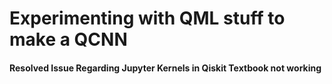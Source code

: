 # Experimenting with QML stuff to make a QCNN
#### Resolved Issue Regarding Jupyter Kernels in Qiskit Textbook not working
